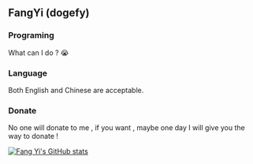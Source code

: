 ## **FangYi (dogefy)**
### Programing
What can I do ? 😭
### Language
Both English and Chinese are acceptable.
### Donate
No one will donate to me , if you want , maybe one day I will give you the way to donate !

[![Fang Yi's GitHub stats](https://github-readme-stats.vercel.app/api?username=dogefy&show_icons=true&theme=merko)](https://github.com/anuraghazra/github-readme-stats)
<!--
**dogefy/dogefy** is a ✨ _special_ ✨ repository because its `README.md` (this file) appears on your GitHub profile.

Here are some ideas to get you started:

- 🔭 I’m currently working on ...
- 🌱 I’m currently learning ...
- 👯 I’m looking to collaborate on ...
- 🤔 I’m looking for help with ...
- 💬 Ask me about ...
- 📫 How to reach me: ...
- 😄 Pronouns: ...
- ⚡ Fun fact: ...
-->
